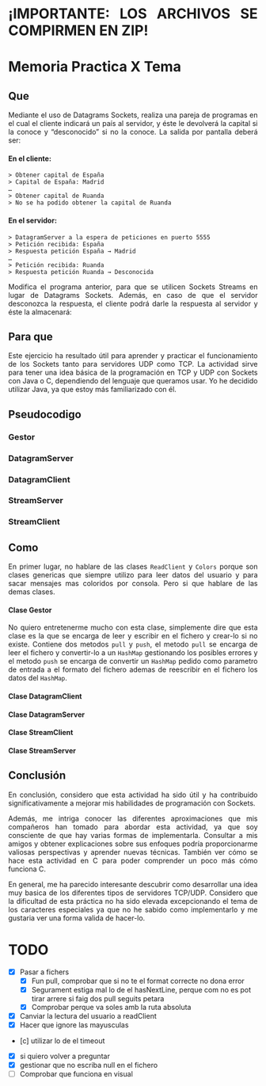 <div style="text-align: justify;">

# ¡IMPORTANTE: LOS ARCHIVOS SE COMPIRMEN EN ZIP!
# Memoria Practica X Tema

## Que 

Mediante el uso de Datagrams Sockets, realiza una pareja de programas en el cual el cliente indicará un país al servidor, y éste le devolverá la capital si la conoce y “desconocido” si no la conoce.
La salida por pantalla deberá ser:

#### En el cliente:
```
> Obtener capital de España  
> Capital de España: Madrid  
…  
> Obtener capital de Ruanda  
> No se ha podido obtener la capital de Ruanda  
```
#### En el servidor:
```
> DatagramServer a la espera de peticiones en puerto 5555  
> Petición recibida: España  
> Respuesta petición España → Madrid  
…
> Petición recibida: Ruanda  
> Respuesta petición Ruanda → Desconocida  
```
Modifica el programa anterior, para que se utilicen Sockets Streams en lugar de Datagrams Sockets.
Además, en caso de que el servidor desconozca la respuesta, el cliente podrá darle la respuesta al servidor y éste la almacenará:

## Para que

Este ejercicio ha resultado útil para aprender y practicar el funcionamiento de los Sockets tanto para servidores UDP como TCP. La
actividad sirve para tener una idea básica de la programación en TCP y UDP con Sockets con Java o C,
dependiendo del lenguaje que queramos usar. Yo he decidido utilizar Java, ya que estoy más
familiarizado con él.


<div style="page-break-before:always"></div>

## Pseudocodigo
### Gestor
### DatagramServer
### DatagramClient
### StreamServer
### StreamClient

## Como
En primer lugar, no hablare de las clases `ReadClient` y `Colors` porque son clases genericas que siempre utilizo para leer datos del usuario y para sacar mensajes mas coloridos por consola. Pero si que hablare de las demas clases.

#### Clase Gestor
No quiero entretenerme mucho con esta clase, simplemente dire que esta clase es la que se encarga de leer y escribir en el fichero y crear-lo si no existe. Contiene dos metodos `pull` y `push`, el metodo `pull` se encarga de leer el fichero y convertir-lo a un `HashMap` gestionando los posibles errores y el metodo `push` se encarga de convertir un `HashMap` pedido como parametro de entrada a el formato del fichero ademas de reescribir en el fichero los datos del `HashMap`.

#### Clase DatagramClient
#### Clase DatagramServer
#### Clase StreamClient
#### Clase StreamServer

## Conclusión
En conclusión, considero que esta actividad ha sido útil y ha contribuido significativamente a mejorar mis habilidades de programación con Sockets.

Además, me intriga conocer las diferentes aproximaciones que mis compañeros han tomado para abordar esta actividad, ya que soy consciente de que hay varias formas de implementarla. Consultar a mis amigos y obtener explicaciones sobre sus enfoques podría proporcionarme valiosas perspectivas y aprender nuevas técnicas. También ver cómo se hace esta actividad en C para poder comprender un poco más cómo funciona C.

En general, me ha parecido interesante descubrir como desarrollar una idea muy basica de los diferentes tipos de servidores TCP/UDP. Considero que la dificultad de esta práctica no ha sido elevada excepcionando el tema de los caracteres especiales ya que no he sabido como implementarlo y me gustaria ver una forma valida de hacer-lo.


</div>

# TODO
- [x] Pasar a fichers
  - [x] Fun pull, comprobar que si no te el format correcte no dona error
  - [x] Segurament estiga mal lo de el hasNextLine, perque com no es pot tirar arrere si faig dos pull seguits petara
  - [x] Comprobar perque va soles amb la ruta absoluta
- [x] Canviar la lectura del usuario a readClient
- [x] Hacer que ignore las mayusculas
- [c] utilizar lo de el timeout
- [x] si quiero volver a preguntar
- [x] gestionar que no escriba null en el fichero
- [ ] Comprobar que funciona en visual
